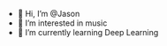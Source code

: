 - 👋 Hi, I’m @Jason
- 👀 I’m interested in music
- 🌱 I’m currently learning Deep Learning

<!---
My_deep_learning is a ✨ special ✨ repository because its `README.md` (this file) appears on your GitHub profile.
You can click the Preview link to take a look at your changes.
--->